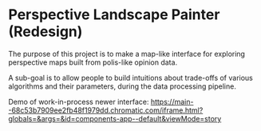 # Perspective Landscape Painter (Redesign)

The purpose of this project is to make a map-like interface for exploring perspective maps built from polis-like opinion data.

A sub-goal is to allow people to build intuitions about trade-offs of various algorithms and their parameters, during the data processing pipeline.

Demo of work-in-process newer interface: https://main--68c53b7909ee2fb48f1979dd.chromatic.com/iframe.html?globals=&args=&id=components-app--default&viewMode=story
